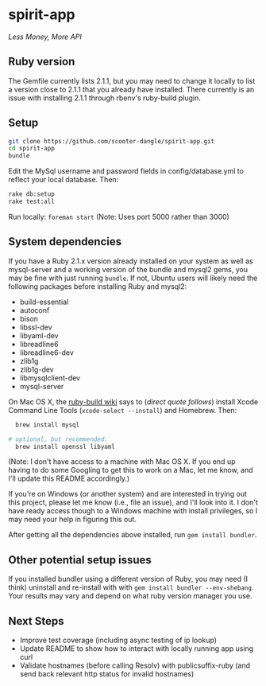 spirit-app
==========

_Less Money, More API_


Ruby version
------------
The Gemfile currently lists 2.1.1, but you may need to change it locally to list a version close to 2.1.1 that you already have installed. There currently is an issue with installing 2.1.1 through rbenv's ruby-build plugin.

Setup
-----
  ```sh
  git clone https://github.com/scooter-dangle/spirit-app.git
  cd spirit-app
  bundle
  ```

Edit the MySql username and password fields in config/database.yml to reflect your local database. Then:
  ```sh
  rake db:setup
  rake test:all
  ```

Run locally: `foreman start`
(Note: Uses port 5000 rather than 3000)



System dependencies
-------------------
If you have a Ruby 2.1.x version already installed on your system as well as mysql-server and a working version of the bundle and mysql2 gems, you may be fine with just running `bundle`. If not, Ubuntu users will likely need the following packages before installing Ruby and mysql2:

*  build-essential
*  autoconf
*  bison
*  libssl-dev
*  libyaml-dev
*  libreadline6
*  libreadline6-dev
*  zlib1g
*  zlib1g-dev
*  libmysqlclient-dev
*  mysql-server

On Mac OS X, the [ruby-build wiki](https://github.com/sstephenson/ruby-build/wiki) says to (_direct quote follows_) install Xcode Command Line Tools (`xcode-select --install`) and Homebrew. Then:

  ```sh
    brew install mysql

  # optional, but recommended:
    brew install openssl libyaml
  ```

(Note: I don't have access to a machine with Mac OS X. If you end up having to do some Googling to get this to work on a Mac, let me know, and I'll update this README accordingly.)

If you're on Windows (or another system) and are interested in trying out this project, please let me know (i.e., file an issue), and I'll look into it. I don't have ready access though to a Windows machine with install privileges, so I may need your help in figuring this out.


After getting all the dependencies above installed, run `gem install bundler`.

Other potential setup issues
----------------------------
If you installed bundler using a different version of Ruby, you may need (I think) uninstall and re-install with with `gem install bundler --env-shebang`. Your results may vary and depend on what ruby version manager you use.

Next Steps
----------

* Improve test coverage (including async testing of ip lookup)
* Update README to show how to interact with locally running app using curl
* Validate hostnames (before calling Resolv) with publicsuffix-ruby (and send back relevant http status for invalid hostnames)

